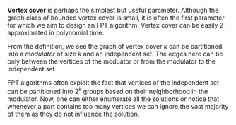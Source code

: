 **Vertex cover** is perhaps the simplest but useful parameter.
Although the graph class of bounded vertex cover is small, it is often the first parameter for which we aim to design an FPT algorithm.
Vertex cover can be easily 2-approximated in polynomial time.

From the definition, we see the graph of vertex cover $k$ can be partitioned into a *modulator* of size $k$ and an independent set.
The edges here can be only between the vertices of the moduator or from the modulator to the independent set.

FPT algorithms often exploit the fact that vertices of the independent set can be partitioned into $2^k$ groups based on their neighborhood in the modulator.
Now, one can either enumerate all the solutions or notice that whenever a part contains too many vertices we can ignore the vast majority of them as they do not influence the solution.

